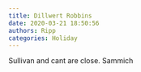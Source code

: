 ```yaml
---
title: Dillwert Robbins
date: 2020-03-21 18:50:56
authors: Ripp
categories: Holiday
---
```


 Sullivan and cant are close. Sammich